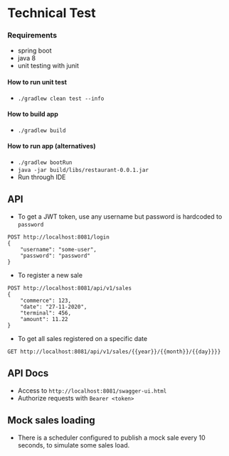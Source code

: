# Technical Test

### Requirements
* spring boot
* java 8
* unit testing with junit

#### How to run unit test
* `./gradlew clean test --info`

#### How to build app
* `./gradlew build`

#### How to run app (alternatives)
* `./gradlew bootRun`
* `java -jar build/libs/restaurant-0.0.1.jar`
* Run through IDE

## API
* To get a JWT token, use any username but password is hardcoded to `password`
```http request
POST http://localhost:8081/login
{
	"username": "some-user",
	"password": "password"
}
```
* To register a new sale
```http request
POST http://localhost:8081/api/v1/sales
{
	"commerce": 123,
	"date": "27-11-2020",
	"terminal": 456,
	"amount": 11.22
}
```
* To get all sales registered on a specific date
```http request
GET http://localhost:8081/api/v1/sales/{{year}}/{{month}}/{{day}}}}
```

## API Docs
* Access to `http://localhost:8081/swagger-ui.html`
* Authorize requests with `Bearer <token>`

## Mock sales loading
* There is a scheduler configured to publish a mock sale every 10 seconds, to simulate some sales load.
